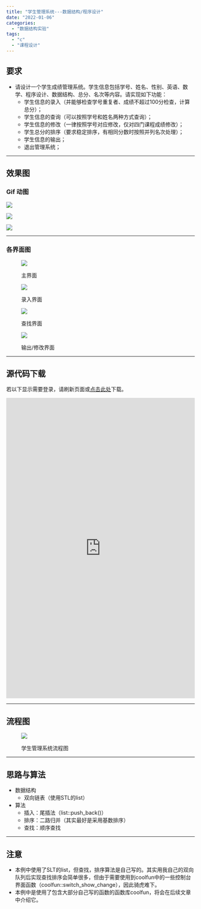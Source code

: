 ```yaml
---
title: "学生管理系统---数据结构/程序设计"
date: "2022-01-06"
categories: 
  - "数据结构实验"
tags: 
  - "c"
  - "课程设计"
---
```


## 要求

- 请设计一个学生成绩管理系统。学生信息包括学号、姓名、性别、英语、数学、程序设计、数据结构、总分、名次等内容。请实现如下功能：
    - 学生信息的录入（并能够检查学号重复者、成绩不超过100分检查，计算总分）；
    - 学生信息的查询（可以按照学号和姓名两种方式查询）；
    - 学生信息的修改（一律按照学号对应修改，仅对四门课程成绩修改）；
    - 学生总分的排序（要求稳定排序，有相同分数时按照并列名次处理）；
    - 学生信息的输出；
    - 退出管理系统；

* * *

## 效果图

### Gif 动图

![](images/动画23-.gif)

![](images/动画22-.gif)

![](images/动画23-1-1.gif)

* * *

### 各界面图

<figure>

![](images/Snipaste_2022-01-06_00-58-28.png)

<figcaption>

主界面

</figcaption>

</figure>

<figure>

![](images/Snipaste_2022-01-06_00-59-52.png)

<figcaption>

录入界面

</figcaption>

</figure>

<figure>

![](images/Snipaste_2022-01-06_01-00-04.png)

<figcaption>

查找界面

</figcaption>

</figure>

<figure>

![](images/Snipaste_2022-01-06_01-00-27.png)

<figcaption>

输出/修改界面

</figcaption>

</figure>

* * *

## 源代码下载

若以下显示需要登录，请刷新页面或[点击此处](https://cloud.coolight.cool/#fileView&path=http%3A%2F%2Fcloud.coolight.cool%2F%3Fexplorer%2Fshare%2Ffile%26hash%3De6ceLKnlIRDNbuxIXL7jAcdoIjMfEYHKPZqU8FoVre5QF5m5qEiLTKA%26name%3D%2F%25E5%25AD%25A6%25E7%2594%259F%25E7%25AE%25A1%25E7%2590%2586%25E7%25B3%25BB%25E7%25BB%259F.zip%26_etag%3De39c1)下载。

<iframe width="100%" height="800px" class="embed-show" src="https://cloud.coolight.cool/#fileView&amp;path=http%3A%2F%2Fcloud.coolight.cool%2F%3Fexplorer%2Fshare%2Ffile%26hash%3D869e1HW_2Y31KBKUvrUPnhlQ-KMxbByLI-UTmwHEHuZQxKzCyucRTU8%26name%3D%2F%25E5%25AD%25A6%25E7%2594%259F%25E7%25AE%25A1%25E7%2590%2586%25E7%25B3%25BB%25E7%25BB%259F.zip%26_etag%3De39c1" allowtransparency="true" allowfullscreen="true" webkitallowfullscreen="true" mozallowfullscreen="true" frameborder="0" scrolling="no"></iframe>

* * *

## 流程图

<figure>

![](images/课设流程图-1024x433.png)

<figcaption>

学生管理系统流程图

</figcaption>

</figure>

* * *

## 思路与算法

- 数据结构
    - 双向链表（使用STL的list）
- 算法
    - 插入：尾插法（list::push\_back()）
    - 排序：二路归并（其实最好是采用基数排序）
    - 查找：顺序查找

* * *

## 注意

- 本例中使用了SLT的list，但查找，排序算法是自己写的。其实用我自己的双向队列后实现查找排序会简单很多，但由于需要使用到coolfun中的一些控制台界面函数（coolfun::switch\_show\_change），因此骑虎难下。
- 本例中是使用了包含大部分自己写的函数的函数库coolfun，将会在后续文章中介绍它。
